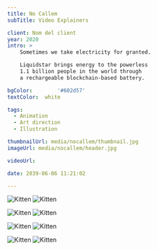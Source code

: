 ```yaml
---
title: No Callem
subTitle: Video Explainers

client: Nom del client
year: 2020
intro: > 
	Sometimes we take electricity for granted.  

	Liquidstar brings energy to the powerless
	1.1 billion people in the world through
	a rechargeable blockchain-based battery.

bgColor: 		'#602d57' 
textColor: 	white

tags:
  - Animation
  - Art direction
  - Illustration

thumbnailUrl: media/nocallem/thumbnail.jpg
imageUrl: media/nocallem/header.jpg

videoUrl: 

date: 2039-06-06 11:21:02

---
```


<div class="gallery">

![Kitten](https://dummyimage.com/800x500/602d57/602d57.jpg "x2")
![Kitten](https://dummyimage.com/800x500/602d57/602d57.jpg "x2")
</div>


<div class="gallery">

![Kitten](https://dummyimage.com/800x500/602d57/602d57.jpg "x2")
![Kitten](https://dummyimage.com/800x500/602d57/602d57.jpg "x2")
</div>

<div class="gallery">

![Kitten](https://dummyimage.com/800x500/602d57/602d57.jpg "x2")
![Kitten](https://dummyimage.com/800x500/602d57/602d57.jpg "x2")
</div>


<div class="gallery">

![Kitten](https://dummyimage.com/800x500/602d57/602d57.jpg "x2")
![Kitten](https://dummyimage.com/800x500/602d57/602d57.jpg "x2")
</div>
